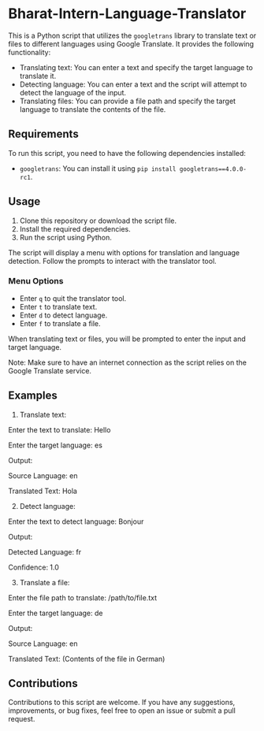 # Bharat-Intern-Language-Translator

This is a Python script that utilizes the `googletrans` library to translate text or files to different languages using Google Translate. It provides the following functionality:

- Translating text: You can enter a text and specify the target language to translate it.
- Detecting language: You can enter a text and the script will attempt to detect the language of the input.
- Translating files: You can provide a file path and specify the target language to translate the contents of the file.

## Requirements

To run this script, you need to have the following dependencies installed:

- `googletrans`: You can install it using `pip install googletrans==4.0.0-rc1`.

## Usage

1. Clone this repository or download the script file.
2. Install the required dependencies.
3. Run the script using Python.

The script will display a menu with options for translation and language detection. Follow the prompts to interact with the translator tool.

### Menu Options

- Enter `q` to quit the translator tool.
- Enter `t` to translate text.
- Enter `d` to detect language.
- Enter `f` to translate a file.

When translating text or files, you will be prompted to enter the input and target language.

Note: Make sure to have an internet connection as the script relies on the Google Translate service.

## Examples

1. Translate text:

Enter the text to translate: Hello

Enter the target language: es

Output:

Source Language: en

Translated Text: Hola

2. Detect language:

Enter the text to detect language: Bonjour

Output:

Detected Language: fr

Confidence: 1.0

3. Translate a file:

Enter the file path to translate: /path/to/file.txt

Enter the target language: de

Output:

Source Language: en

Translated Text: (Contents of the file in German)

## Contributions

Contributions to this script are welcome. If you have any suggestions, improvements, or bug fixes, feel free to open an issue or submit a pull request.
